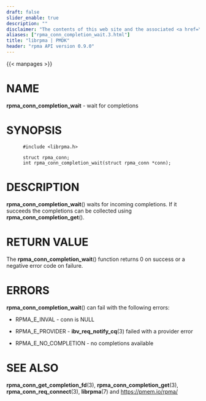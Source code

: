 ```yaml
---
draft: false
slider_enable: true
description: ""
disclaimer: "The contents of this web site and the associated <a href=\"https://github.com/pmem\">GitHub repositories</a> are BSD-licensed open source."
aliases: ["rpma_conn_completion_wait.3.html"]
title: "librpma | PMDK"
header: "rpma API version 0.9.0"
---
```

{{< manpages >}}

[comment]: <> (SPDX-License-Identifier: BSD-3-Clause)
[comment]: <> (Copyright 2020, Intel Corporation)

NAME
====

**rpma\_conn\_completion\_wait** - wait for completions

SYNOPSIS
========

          #include <librpma.h>

          struct rpma_conn;
          int rpma_conn_completion_wait(struct rpma_conn *conn);

DESCRIPTION
===========

**rpma\_conn\_completion\_wait**() waits for incoming completions. If it
succeeds the completions can be collected using
**rpma\_conn\_completion\_get**().

RETURN VALUE
============

The **rpma\_conn\_completion\_wait**() function returns 0 on success or
a negative error code on failure.

ERRORS
======

**rpma\_conn\_completion\_wait**() can fail with the following errors:

-   RPMA\_E\_INVAL - conn is NULL

-   RPMA\_E\_PROVIDER - **ibv\_req\_notify\_cq**(3) failed with a
    provider error

-   RPMA\_E\_NO\_COMPLETION - no completions available

SEE ALSO
========

**rpma\_conn\_get\_completion\_fd**(3),
**rpma\_conn\_completion\_get**(3), **rpma\_conn\_req\_connect**(3),
**librpma**(7) and https://pmem.io/rpma/
